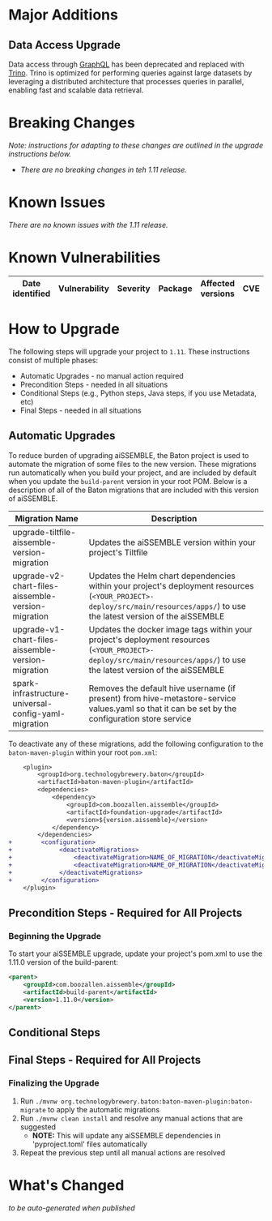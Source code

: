 # Major Additions

## Data Access Upgrade
Data access through [GraphQL](https://graphql.org/) has been deprecated and replaced with [Trino](https://trino.io/). Trino is optimized for performing queries against large datasets by leveraging a distributed architecture that processes queries in parallel, enabling fast and scalable data retrieval.

# Breaking Changes
_Note: instructions for adapting to these changes are outlined in the upgrade instructions below._

 - _There are no breaking changes in teh 1.11 release._

# Known Issues
_There are no known issues with the 1.11 release._

# Known Vulnerabilities

| Date<br/>identified | Vulnerability | Severity | Package | Affected <br/>versions | CVE | Fixed <br/>in |
|---------------------|---------------|----------|---------|------------------------|-----|---------------|


# How to Upgrade

The following steps will upgrade your project to `1.11`. These instructions consist of multiple phases:
- Automatic Upgrades - no manual action required
- Precondition Steps - needed in all situations
- Conditional Steps (e.g., Python steps, Java steps, if you use Metadata, etc)
- Final Steps - needed in all situations

## Automatic Upgrades
To reduce burden of upgrading aiSSEMBLE, the Baton project is used to automate the migration of some files to the new version.  These migrations run automatically when you build your project, and are included by default when you update the `build-parent` version in your root POM.  Below is a description of all of the Baton migrations that are included with this version of aiSSEMBLE.

| Migration Name                                       | Description                                                                                                                                                                 |
|------------------------------------------------------|-----------------------------------------------------------------------------------------------------------------------------------------------------------------------------|
| upgrade-tiltfile-aissemble-version-migration         | Updates the aiSSEMBLE version within your project's Tiltfile                                                                                                                |
| upgrade-v2-chart-files-aissemble-version-migration   | Updates the Helm chart dependencies within your project's deployment resources (`<YOUR_PROJECT>-deploy/src/main/resources/apps/`) to use the latest version of the aiSSEMBLE |
| upgrade-v1-chart-files-aissemble-version-migration   | Updates the docker image tags within your project's deployment resources (`<YOUR_PROJECT>-deploy/src/main/resources/apps/`) to use the latest version of the aiSSEMBLE      |
| spark-infrastructure-universal-config-yaml-migration | Removes the default hive username (if present) from hive-metastore-service values.yaml so that it can be set by the configuration store service                             |

To deactivate any of these migrations, add the following configuration to the `baton-maven-plugin` within your root `pom.xml`:

```diff
    <plugin>
        <groupId>org.technologybrewery.baton</groupId>
        <artifactId>baton-maven-plugin</artifactId>
        <dependencies>
            <dependency>
                <groupId>com.boozallen.aissemble</groupId>
                <artifactId>foundation-upgrade</artifactId>
                <version>${version.aissemble}</version>
            </dependency>
        </dependencies>
+        <configuration>
+             <deactivateMigrations>
+                 <deactivateMigration>NAME_OF_MIGRATION</deactivateMigration>
+                 <deactivateMigration>NAME_OF_MIGRATION</deactivateMigration>
+             </deactivateMigrations>
+        </configuration>
    </plugin>
```

## Precondition Steps - Required for All Projects

### Beginning the Upgrade
To start your aiSSEMBLE upgrade, update your project's pom.xml to use the 1.11.0 version of the build-parent:
```xml
<parent>
    <groupId>com.boozallen.aissemble</groupId>
    <artifactId>build-parent</artifactId>
    <version>1.11.0</version>
</parent>
```

## Conditional Steps

## Final Steps - Required for All Projects
### Finalizing the Upgrade
1. Run `./mvnw org.technologybrewery.baton:baton-maven-plugin:baton-migrate` to apply the automatic migrations
2. Run `./mvnw clean install` and resolve any manual actions that are suggested
    - **NOTE:** This will update any aiSSEMBLE dependencies in 'pyproject.toml' files automatically
3. Repeat the previous step until all manual actions are resolved

# What's Changed
_to be auto-generated when published_
